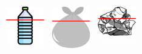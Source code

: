 <html>
<head>
  <style>
    body {
      background-image: url('pipebackground.jpg');
      background-size: cover;
    }
    .container {
      position: relative;
      width: 80%;
      margin: 0 auto;
      height: 400px; 
      display: flex;
      justify-content: space-between;
      align-items: center;
    }
    img {
      width: 100px;
      height: auto;
      position: relative;
      z-index: 2;
    }
    .left {
      position: absolute;
      top: calc(50% - 50px);
      left: calc(20% - 50px);
    }
    .middle {
      position: absolute;
      top: calc(50% - 50px);
      left: calc(50% - 50px);
    }
    .right {
      position: absolute;
      top: calc(50% - 50px);
      left: calc(80% - 50px);
    }
    .left .line-left,
    .middle .line-left,
    .right .line-left,
    .middle .line-right,
    .right .line-right {
      position: absolute;
      top: 33.33%;
      left: 0;
      right: 0;
      height: 2px;
      background-color: red; /* Set the background color to red */
      z-index: 3;
    }
    .left:hover .line-left,
    .middle:hover .line-left,
    .right:hover .line-left {
      opacity: 0;
    }
    .middle .line-right,
    .right .line-right {
      position: absolute;
      top: 33.33%;
      left: 0;
      right: 0;
      height: 2px;
      background-color: red; /* Set the background color to red */
      z-index: 3;
    }
    .middle:hover .line-right,
    .right:hover .line-right {
      opacity: 0;
    }
    .left .line-left {
      left: 0;
    }
    .middle .line-left {
      left: calc(33.33% - 1px);
    }
    .right .line-left {
      left: calc(66.66% - 1px);
    }
    .middle .line-right {
      right: calc(33.33% - 1px);
    }
    .right .line-right {
      right: 0;
    }
  </style>
</head>
<body>
  <div class="container">
    <div class="left">
      <div class="line-left"></div>
      <img id="img1" src="trash1.png" />
    </div>
    <div class="middle">
      <div class="line-left"></div>
      <div class="line-right"></div>
      <img id="img2" src="trash2.png" />
    </div>
    <div class="right">
      <div class="line-right"></div>
      <img id="img3" src="trash3.png" />
    </div>
  </div>

  <script>
const imgs = document.querySelectorAll('img');

let activeImg = null;
let initialY = null;

function dragStart(e) {
  activeImg = this;
  initialY = e.clientY - activeImg.offsetTop;
}

function dragEnd() {
  if (activeImg) {
    const container = activeImg.closest('.container');
    const lines = container.querySelectorAll('.line-left, .line-right');
    lines.forEach(line => line.style.opacity = 1);
  }
  activeImg = null;
  initialY = null;
}

function drag(e) {
  if (activeImg) {
    e.preventDefault();
    const y = e.clientY - initialY;
    activeImg.style.top = `${y}px`;

    const container = activeImg.closest('.container');
    const trashImages = container.querySelectorAll('.container img');
    const redLines = container.querySelectorAll('.line');

    let hideLines = false;
    trashImages.forEach(trashImg => {
      const trashTopPosition = trashImg.offsetTop;
      if (trashImg !== activeImg && trashTopPosition >= container.offsetTop + 400 && trashTopPosition <= container.offsetTop + 500) {
        hideLines = true;
      }
    });

    if (hideLines) {
      redLines.forEach(line => line.style.opacity = 0);
    } else {
      redLines.forEach(line => line.style.opacity = 1);
    }
  }
}

imgs.forEach(img => {
  img.addEventListener('mousedown', dragStart);
  img.addEventListener('mouseup', dragEnd);
  img.addEventListener('mousemove', drag);
});

  </script>
</body>
</html>